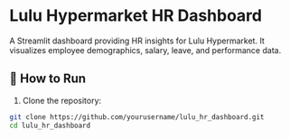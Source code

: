 # Lulu Hypermarket HR Dashboard

A Streamlit dashboard providing HR insights for Lulu Hypermarket. It visualizes employee demographics, salary, leave, and performance data.

## 🔧 How to Run

1. Clone the repository:
```bash
git clone https://github.com/yourusername/lulu_hr_dashboard.git
cd lulu_hr_dashboard

